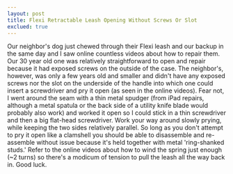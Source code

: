 ```yaml
---
layout: post
title: Flexi Retractable Leash Opening Without Screws Or Slot
exclued: true
---
```


Our neighbor's dog just chewed through their Flexi leash and our backup in the same day and I saw online countless videos about how to repair them.  Our 30 year old one was relatively straightforward to open and repair because it had exposed screws on the outside of the case.  The neighbor's, however, was only a few years old and smaller and didn't have any exposed screws nor the slot on the underside of the handle into which one could insert a screwdriver and pry it open (as seen in the online videos).  Fear not, I went around the seam with a thin metal spudger (from iPad repairs, although a metal spatula or the back side of a utility knife blade would probably also work) and worked it open so I could stick in a thin screwdriver and then a big flat-head screwdriver.  Work your way around slowly prying, while keeping the two sides relatively parallel.  So long as you don't attempt to pry it open like a clamshell you should be able to disassemble and re-assemble without issue because it's held together with metal 'ring-shanked studs.'  Refer to the online videos about how to wind the spring just enough (~2 turns) so there's a modicum of tension to pull the leash all the way back in.  Good luck.
